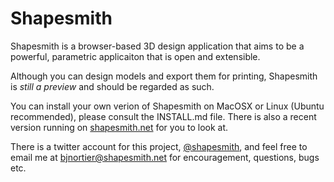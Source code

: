 Shapesmith
==========

Shapesmith is a browser-based 3D design application that aims to be a powerful, parametric applicaiton that is open and extensible.

Although you can design models and export them for printing, Shapesmith is *still a preview* and should be regarded as such.

You can install your own verion of Shapesmith on MacOSX or Linux (Ubuntu recommended), please consult the INSTALL.md file. There is also a recent version running on [shapesmith.net](http://shapesmith.net) for you to look at.

There is a twitter account for this project, [@shapesmith](http://www.twitter.com/shapesmith), and feel free to email me at bjnortier@shapesmith.net for encouragement, questions, bugs etc.


